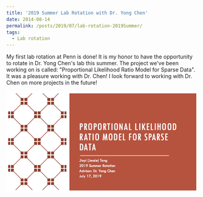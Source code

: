 ```yaml
---
title: '2019 Summer Lab Rotation with Dr. Yong Chen'
date: 2014-08-14
permalink: /posts/2019/07/lab-rotation-2019Summer/
tags:
  - Lab rotation
---
```



My first lab rotation at Penn is done! It is my honor to have the opportunity to rotate in Dr. Yong Chen's lab this summer. The project we've been working on is called: "Proportional Likelihood Ratio Model for Sparse Data". It was a pleasure working with Dr. Chen! I look forward to working with Dr. Chen on more projects in the future!

![title](/images/2019summer_lab_rotation.png)
